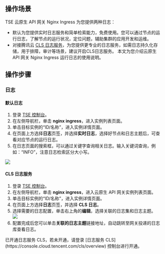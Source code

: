 ## 操作场景
TSE 云原生 API 网关 Nginx Ingress 为您提供两种日志：
- 默认为您提供实时日志服务和简单检索能力，免费使用。您可以通过节点的运行日志，了解节点的运行状况，定位问题，辅助集群的应用开发和运维。
- 对接腾讯云 [CLS 日志服务](https://cloud.tencent.com/product/cls)，为您提供更专业的日志服务，如需日志持久化存储，用于排障，审计等场景，建议开启CLS日志服务。
本文为您介绍云原生 API 网关 Nginx Ingress 运行日志的使用说明。

## 操作步骤
### 日志
#### 默认日志
1. 登录 [TSE 控制台](https://console.cloud.tencent.com/tse/nginx)。
2. 在左侧导航栏，单击 **nginx ingress**，进入实例列表页面。
3. 单击目标实例的“ID/名称”，进入实例详情页面。
4. 在页面上方选择**日志**页签，并选择**实时日志**，选择好节点和日志主题后，可查看对应节点的运行日志。
5. 在日志页面的搜索框，可以通过关键字查询相关日志。输入关键词查询，例如：“INFO”，注意日志检索区分大小写。
<img src="https://qcloudimg.tencent-cloud.cn/raw/993346ee2cee99dca8fef8c1f140c932.jpg"> 

#### CLS 日志服务
1. 登录 [TSE 控制台](https://console.cloud.tencent.com/tse/nginx)。
2. 在左侧导航栏，单击 **nginx ingress**，进入云原生 API 网关实例列表页面。
3. 单击目标实例的“ID/名称”，进入实例详情页面。
4. 在页面上方选择**日志**页签，并选择 **CLS 日志**。
5. 选择需要的日志配置，单击右上角的**编辑**，选择关联的日志集和日志主题。
![](https://qcloudimg.tencent-cloud.cn/raw/88c7f78fdb7c729df48858a3e14b4bd5.jpg)
6. 配置完成后您可以单击**关联的日志主题**链接地址，自动跳转至网关投递的日志库查看日志。
<dx-alert infotype="notice" title="操作前提">
已开通日志服务 CLS，若未开通，请登录 [日志服务 CLS](https://console.cloud.tencent.com/cls/overview) 控制台进行开通。
</dx-alert>


